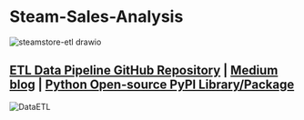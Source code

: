 # Steam-Sales-Analysis

![steamstore-etl drawio](https://github.com/user-attachments/assets/663ad4c1-350e-44ef-8264-f26a9f6176ec)

## [ETL Data Pipeline GitHub Repository](https://github.com/DataForgeOpenAIHub) | [Medium blog](https://medium.com/@sudarshanasrao/steam-sales-insight-data-driven-analysis-and-visualization-pipeline-803862e5f555) | [Python Open-source PyPI Library/Package](https://pypi.org/project/steamstore-etl/)

![DataETL](https://github.com/user-attachments/assets/0f9b10d4-8270-4ff5-a3bc-73ba30331d9a)
